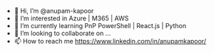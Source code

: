 - 👋 Hi, I’m @anupam-kapoor
- 👀 I’m interested in Azure | M365 | AWS
- 🌱 I’m currently learning PnP PowerShell | React.js | Python
- 💞️ I’m looking to collaborate on ...
- 📫 How to reach me https://www.linkedin.com/in/anupamkapoor/

<!---
anupam-kapoor/anupam-kapoor is a ✨ special ✨ repository because its `README.md` (this file) appears on your GitHub profile.
You can click the Preview link to take a look at your changes.
--->
